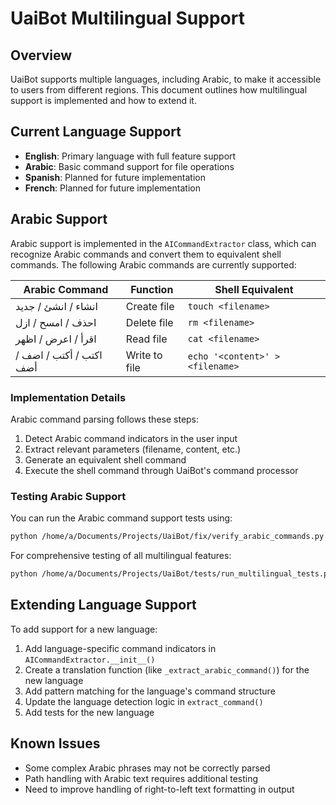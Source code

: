 # UaiBot Multilingual Support

## Overview

UaiBot supports multiple languages, including Arabic, to make it accessible to users from different regions. This document outlines how multilingual support is implemented and how to extend it.

## Current Language Support

- **English**: Primary language with full feature support
- **Arabic**: Basic command support for file operations
- **Spanish**: Planned for future implementation
- **French**: Planned for future implementation

## Arabic Support

Arabic support is implemented in the `AICommandExtractor` class, which can recognize Arabic commands and convert them to equivalent shell commands. The following Arabic commands are currently supported:

| Arabic Command | Function | Shell Equivalent |
|---------------|----------|-----------------|
| انشاء / انشئ / جديد | Create file | `touch <filename>` |
| احذف / امسح / ازل | Delete file | `rm <filename>` |
| اقرأ / اعرض / اظهر | Read file | `cat <filename>` |
| اكتب / أكتب / اضف / أضف | Write to file | `echo '<content>' > <filename>` |

### Implementation Details

Arabic command parsing follows these steps:
1. Detect Arabic command indicators in the user input
2. Extract relevant parameters (filename, content, etc.)
3. Generate an equivalent shell command
4. Execute the shell command through UaiBot's command processor

### Testing Arabic Support

You can run the Arabic command support tests using:

```bash
python /home/a/Documents/Projects/UaiBot/fix/verify_arabic_commands.py
```

For comprehensive testing of all multilingual features:

```bash
python /home/a/Documents/Projects/UaiBot/tests/run_multilingual_tests.py --language arabic
```

## Extending Language Support

To add support for a new language:

1. Add language-specific command indicators in `AICommandExtractor.__init__()`
2. Create a translation function (like `_extract_arabic_command()`) for the new language
3. Add pattern matching for the language's command structure
4. Update the language detection logic in `extract_command()`
5. Add tests for the new language

## Known Issues

- Some complex Arabic phrases may not be correctly parsed
- Path handling with Arabic text requires additional testing
- Need to improve handling of right-to-left text formatting in output
